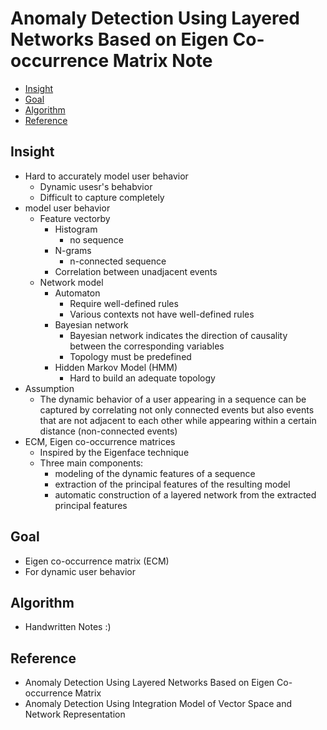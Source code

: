 # Anomaly Detection Using Layered Networks Based on Eigen Co-occurrence Matrix Note

<!-- TOC -->

- [Insight](#insight)
- [Goal](#goal)
- [Algorithm](#algorithm)
- [Reference](#reference)

<!-- /TOC -->

## Insight
* Hard to accurately model user behavior
    * Dynamic usesr's behabvior
    * Difficult to capture completely
* model user behavior
    * Feature vectorby
        * Histogram
            * no sequence
        * N-grams
            * n-connected sequence
        * Correlation between unadjacent events
    * Network model
        * Automaton
            * Require well-defined rules
            * Various contexts not have well-defined rules
        * Bayesian network
            * Bayesian network indicates the direction of causality between the corresponding variables
            * Topology must be predefined
        * Hidden Markov Model (HMM)
            *  Hard to build an adequate topology
* Assumption
    * The dynamic behavior of a user appearing in a sequence can be captured by correlating not only connected events but also events that are not adjacent to each other while appearing within a certain distance (non-connected events)
* ECM, Eigen co-occurrence matrices
    * Inspired by the Eigenface technique
    * Three main components:
        * modeling of the dynamic features of a sequence
        * extraction of the principal features of the resulting model
        * automatic construction of a layered network from the extracted principal features

## Goal
* Eigen co-occurrence matrix (ECM)
* For dynamic user behavior

## Algorithm

* Handwritten Notes :)

## Reference

* Anomaly Detection Using Layered Networks Based on Eigen Co-occurrence Matrix
* Anomaly Detection Using Integration Model of Vector Space and Network Representation

